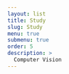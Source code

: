 ```yaml
---
layout: list
title: Study
slug: Study
menu: true
submenu: true
order: 5
description: >
  Computer Vision
---
```

